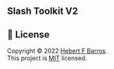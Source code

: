 
## Slash Toolkit V2

## 📝 License

Copyright © 2022 [Hebert F Barros](https://github.com/hebertcisco).<br />
This project is [MIT](LICENSE) licensed.
